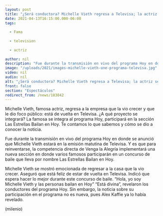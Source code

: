 ```yaml
---
layout: post
title: "¿Será conductora? Michelle Vieth regresa a Televisa; la actriz se integra al 'programa Hoy'"
date: 2021-04-13T16:15:00.000-06:00
tags:
  
  - Fama
  
  - television
  
  - actriz
  
author: nil
description: "Fue durante la transmisión en vivo del programa Hoy en donde se anunció que Michelle Vieth estará en la emisión matutina de Televisa. Te contamos lo que la famosa reveló en su regreso. "
image: "/uploads/2021/images-michelle-vieth-une-programa-televisa.jpg"
video: nil
audio: nil
alt: "¿Será conductora? Michelle Vieth regresa a Televisa; la actriz se integra al 'programa Hoy'"
front: false
section: "Espectáculos"
redirect_from: /news/183842
---
```


Michelle Vieth, famosa actriz, regresa a la empresa que la vio crecer y que le dio foco público: está de vuelta en Televisa. ¿A qué proyecto se integrará? La famosa se integra al programa Hoy, participará en la sección Las Estrellas Bailan en Hoy. Te contamos lo que sabemos y cómo se dio a conocer la noticia. 

Fue durante la transmisión en vivo del programa Hoy en donde se anunció que Michelle Vieth estará en la emisión matutina de Televisa. Y es que para reinventarse, la competencia directa de Venga la Alegría implementará una nueva sección en donde varios famosos participarán en un concurso de baile que lleva por nombre Las Estrellas Bailan en Hoy. 

Michelle Vieth se mostró emocionada de regresar a la casa que la vio crecer. Aseguró que está feliz de estar de vuelta en Televisa. Indicó que espera hacer lo mejor durante este concurso de baile. “Hola, yo soy Michelle Vieth y las personas bailan en Hoy” “Está divina”, revelaron los conductores del programa Hoy. Sin embargo, la noticia sobre su participación en el programa no es nueva, pues Alex Kaffie ya lo había revelado. 

(milenio)